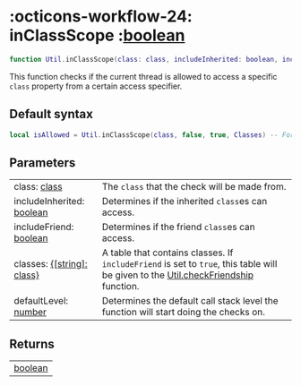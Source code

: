 <h1 class="api-header" markdown>
    <span class="api-icon" markdown>:octicons-workflow-24:</span>
    <span class="api-title">inClassScope</span>
    <span class="api-type">:</span><a href="https://create.roblox.com/docs/luau/booleans" class="api-type">boolean</a>
</h1>

```lua
function Util.inClassScope(class: class, includeInherited: boolean, includeFriend: boolean, classes: {[string]: class}?, defaultLevel: number?): boolean
```

This function checks if the current thread is allowed to access a specific `class` property from a certain access specifier.

## Default syntax
```lua
local isAllowed = Util.inClassScope(class, false, true, Classes) -- For the Private access specifier
```

## Parameters
<span markdown>
    <div class="md-typeset__table">
        <table>
            <tbody>
                <tr>
                    <td class="api-param-highlight">class: <a href="../../../dataTypes/class">class</a></td>
                    <td>The <code>class</code> that the check will be made from.</td>
                </tr>
                <tr>
                    <td class="api-param-highlight">includeInherited: <a href="https://create.roblox.com/docs/luau/booleans">boolean</a></td>
                    <td>Determines if the inherited <code>class</code>es can access.</td>
                </tr>
                <tr>
                    <td class="api-param-highlight">includeFriend: <a href="https://create.roblox.com/docs/luau/booleans">boolean</a></td>
                    <td>Determines if the friend <code>class</code>es can access.</td>
                </tr>
                <tr>
                    <td class="api-param-highlight">classes: <a href="../../../dataTypes/class">{[string]: class}</a></td>
                    <td>A table that contains classes. If <code>includeFriend</code> is set to <code>true</code>, this table will be given to the <a href="../../../classFunctions/util/checkFriendship">Util.checkFriendship</a> function.</td>
                </tr>
                <tr>
                    <td class="api-param-highlight">defaultLevel: <a href="https://create.roblox.com/docs/luau/numbers">number</a></td>
                    <td>Determines the default call stack level the function will start doing the checks on.</td>
                </tr>
            </tbody>
        </table>
    </div>
</span>

## Returns
<span markdown>
    <div class="md-typeset__table">
        <table>
            <tbody>
                <tr>
                    <td class="api-return-box"><a href="https://create.roblox.com/docs/luau/booleans">boolean</a></td>
                </tr>
            </tbody>
        </table>
    </div>
</div>